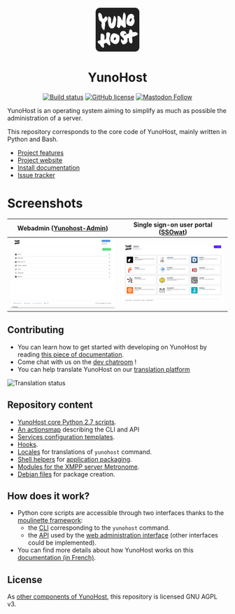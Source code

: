 <p align="center">
    <img alt="YunoHost" src="https://raw.githubusercontent.com/YunoHost/doc/master/images/logo_roundcorner.png" width="100px" />
</p>

<h1 align="center">YunoHost</h1>

<div align="center">

[![Build status](https://travis-ci.org/YunoHost/yunohost.svg?branch=stretch-unstable)](https://travis-ci.org/YunoHost/yunohost)
[![GitHub license](https://img.shields.io/github/license/YunoHost/yunohost)](https://github.com/YunoHost/yunohost/blob/stretch-unstable/LICENSE)
[![Mastodon Follow](https://img.shields.io/mastodon/follow/28084)](https://mastodon.social/@yunohost)

</div>

YunoHost is an operating system aiming to simplify as much as possible the administration of a server.

This repository corresponds to the core code of YunoHost, mainly written in Python and Bash.

- [Project features](https://yunohost.org/#/whatsyunohost)
- [Project website](https://yunohost.org)
- [Install documentation](https://yunohost.org/install)
- [Issue tracker](https://github.com/YunoHost/issues)

# Screenshots

Webadmin ([Yunohost-Admin](https://github.com/YunoHost/yunohost-admin)) | Single sign-on user portal ([SSOwat](https://github.com/YunoHost/ssowat))
--- |  ---
![](https://raw.githubusercontent.com/YunoHost/doc/master/images/webadmin.png) | ![](https://raw.githubusercontent.com/YunoHost/doc/master/images/user_panel.png)


## Contributing

- You can learn how to get started with developing on YunoHost by reading [this piece of documentation](https://yunohost.org/dev).
- Come chat with us on the [dev chatroom](https://yunohost.org/#/chat_rooms) !
- You can help translate YunoHost on our [translation platform](https://translate.yunohost.org/engage/yunohost/?utm_source=widget)

<img src="https://translate.yunohost.org/widgets/yunohost/-/multi-auto.svg" alt="Translation status" />


## Repository content

- [YunoHost core Python 2.7 scripts](./src/yunohost).
- [An actionsmap](./data/actionsmap/yunohost.yml) describing the CLI and API
- [Services configuration templates](./data/templates).
- [Hooks](./data/hooks).
- [Locales](./locales) for translations of `yunohost` command.
- [Shell helpers](./helpers.d) for [application packaging](https://yunohost.org/#/packaging_apps_helpers_en).
- [Modules for the XMPP server Metronome](./lib/metronome/modules).
- [Debian files](./debian) for package creation.

## How does it work?

- Python core scripts are accessible through two interfaces thanks to the [moulinette framework](https://github.com/YunoHost/moulinette):
  - the [CLI](https://en.wikipedia.org/wiki/Command-line_interface) corresponding to the `yunohost` command.
  - the [API](https://en.wikipedia.org/wiki/Application_programming_interface) used by the [web administration interface](https://github.com/YunoHost/yunohost-admin) (other interfaces could be implemented).
- You can find more details about how YunoHost works on this [documentation (in French)](https://yunohost.org/#/package_list_fr).

## License

As [other components of YunoHost](https://yunohost.org/#/faq_en), this repository is licensed GNU AGPL v3.

